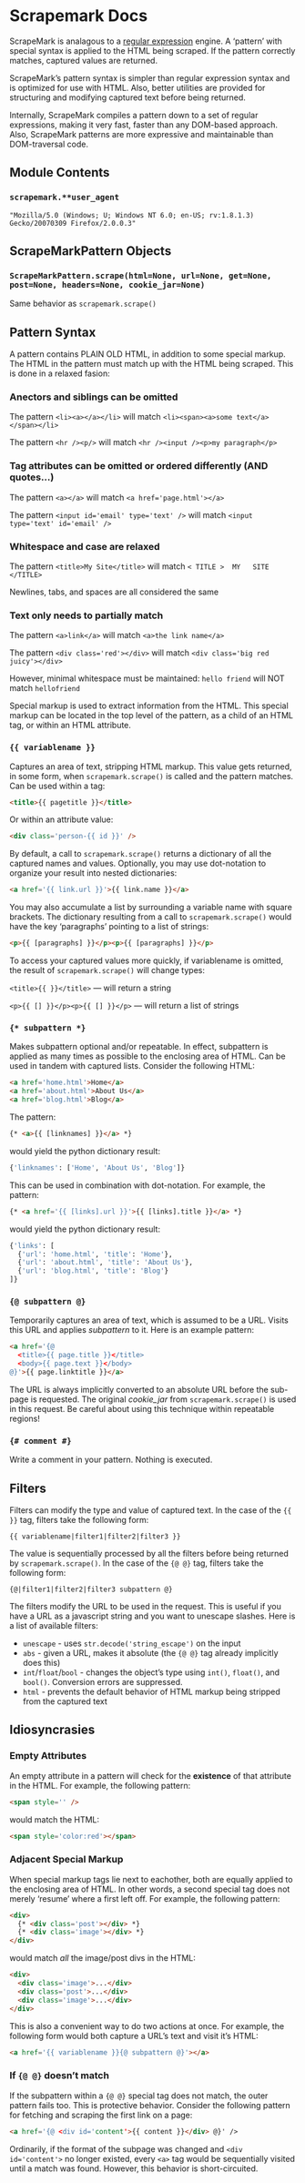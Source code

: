 
# Scrapemark Docs

ScrapeMark is analagous to a [regular expression](http://docs.python.org/library/re.html) engine. A ‘pattern’ with special syntax is applied to the HTML being scraped. If the pattern correctly matches, captured values are returned.

ScrapeMark’s pattern syntax is simpler than regular expression syntax and is optimized for use with HTML. Also, better utilities are provided for structuring and modifying captured text before being returned.

Internally, ScrapeMark compiles a pattern down to a set of regular expressions, making it very fast, faster than any DOM-based approach. Also, ScrapeMark patterns are more expressive and maintainable than DOM-traversal code.


## Module Contents

### `scrapemark.**user_agent`

`"Mozilla/5.0 (Windows; U; Windows NT 6.0; en-US; rv:1.8.1.3) Gecko/20070309 Firefox/2.0.0.3"`

## ScrapeMarkPattern Objects

### `ScrapeMarkPattern.scrape(html=None, url=None, get=None, post=None, headers=None, cookie_jar=None)`

Same behavior as `scrapemark.scrape()`


## Pattern Syntax

A pattern contains PLAIN OLD HTML, in addition to some special markup. The HTML in the pattern must match up with the HTML being scraped. This is done in a relaxed fasion:

### Anectors and siblings can be omitted

The pattern `<li><a></a></li>` will match `<li><span><a>some text</a></span></li>`

The pattern `<hr /><p/>` will match `<hr /><input /><p>my paragraph</p>`

### Tag attributes can be omitted or ordered differently (AND quotes...)

The pattern `<a></a>` will match `<a href='page.html'></a>`

The pattern `<input id='email' type='text' />` will match `<input type='text' id='email' />`

### Whitespace and case are relaxed

The pattern `<title>My Site</title>` will match `< TITLE >  MY   SITE </TITLE>`

Newlines, tabs, and spaces are all considered the same

### Text only needs to partially match

The pattern `<a>link</a>` will match `<a>the link name</a>`

The pattern `<div class='red'></div>` will match `<div class='big red juicy'></div>`

However, minimal whitespace must be maintained: `hello friend` will NOT match `hellofriend`

Special markup is used to extract information from the HTML. This special markup can be located in the top level of the pattern, as a child of an HTML tag, or within an HTML attribute.

### `{{ variablename }}`

Captures an area of text, stripping HTML markup. This value gets returned, in some form, when `scrapemark.scrape()` is called and the pattern matches. Can be used within a tag:

```html
<title>{{ pagetitle }}</title>
```

Or within an attribute value:

```html
<div class='person-{{ id }}' />
```

By default, a call to `scrapemark.scrape()` returns a dictionary of all the captured names and values. Optionally, you may use dot-notation to organize your result into nested dictionaries:

```html
<a href='{{ link.url }}'>{{ link.name }}</a>
```

You may also accumulate a list by surrounding a variable name with square brackets. The dictionary resulting from a call to `scrapemark.scrape()` would have the key ‘paragraphs’ pointing to a list of strings:

```html
<p>{{ [paragraphs] }}</p><p>{{ [paragraphs] }}</p>
```

To access your captured values more quickly, if variablename is omitted, the result of `scrapemark.scrape()` will change types:

`<title>{{ }}</title>` — will return a string

`<p>{{ [] }}</p><p>{{ [] }}</p>` — will return a list of strings

### `{* subpattern *}`

Makes subpattern optional and/or repeatable. In effect, subpattern is applied as many times as possible to the enclosing area of HTML. Can be used in tandem with captured lists. Consider the following HTML:

```html
<a href='home.html'>Home</a>
<a href='about.html'>About Us</a>
<a href='blog.html'>Blog</a>
```

The pattern:

```html
{* <a>{{ [linknames] }}</a> *}
```

would yield the python dictionary result:

```py
{'linknames': ['Home', 'About Us', 'Blog']}
```

This can be used in combination with dot-notation. For example, the pattern:

```html
{* <a href='{{ [links].url }}'>{{ [links].title }}</a> *}
```

would yield the python dictionary result:

```py
{'links': [
  {'url': 'home.html', 'title': 'Home'},
  {'url': 'about.html', 'title': 'About Us'},
  {'url': 'blog.html', 'title': 'Blog'}
]}
```

### `{@ subpattern @}`

Temporarily captures an area of text, which is assumed to be a URL. Visits this URL and applies *subpattern* to it. Here is an example pattern:

```html
<a href='{@
  <title>{{ page.title }}</title>
  <body>{{ page.text }}</body>
@}'>{{ page.linktitle }}</a>
```

The URL is always implicitly converted to an absolute URL before the sub-page is requested. The original *cookie_jar* from `scrapemark.scrape()` is used in this request. Be careful about using this technique within repeatable regions!

### `{# comment #}`

Write a comment in your pattern. Nothing is executed.


## Filters

Filters can modify the type and value of captured text. In the case of the `{{ }}` tag, filters take the following form:

```
{{ variablename|filter1|filter2|filter3 }}
```

The value is sequentially processed by all the filters before being returned by `scrapemark.scrape()`. In the case of the `{@ @}` tag, filters take the following form:

```
{@|filter1|filter2|filter3 subpattern @}
```

The filters modify the URL to be used in the request. This is useful if you have a URL as a javascript string and you want to unescape slashes. Here is a list of available filters:

- `unescape` - uses `str.decode('string_escape')` on the input
- `abs` - given a URL, makes it absolute (the `{@ @}` tag already implicitly does this)
- `int`/`float`/`bool` - changes the object’s type using `int()`, `float()`, and `bool()`. Conversion errors are suppressed.
- `html` - prevents the default behavior of HTML markup being stripped from the captured text


## Idiosyncrasies

### Empty Attributes

An empty attribute in a pattern will check for the **existence** of that attribute in the HTML. For example, the following pattern:

```html
<span style='' />
```

would match the HTML:

```html
<span style='color:red'></span>
```

### Adjacent Special Markup

When special markup tags lie next to eachother, both are equally applied to the enclosing area of HTML. In other words, a second special tag does not merely ‘resume’ where a first left off. For example, the following pattern:

```html
<div>
  {* <div class='post'></div> *}
  {* <div class='image'></div> *}
</div>
```

would match *all* the image/post divs in the HTML:

```html
<div>
  <div class='image'>...</div>
  <div class='post'>...</div>
  <div class='image'>...</div>
</div>
```

This is also a convenient way to do two actions at once. For example, the following form would both capture a URL’s text and visit it’s HTML:

```html
<a href='{{ variablename }}{@ subpattern @}'></a>
```

### If `{@ @}` doesn’t match

If the subpattern within a `{@ @}` special tag does not match, the outer pattern fails too. This is protective behavior. Consider the following pattern for fetching and scraping the first link on a page:

```html
<a href='{@ <div id='content'>{{ content }}</div> @}' />
```

Ordinarily, if the format of the subpage was changed and `<div id='content'>` no longer existed, every `<a>` tag would be sequentially visited until a match was found. However, this behavior is short-circuited.
